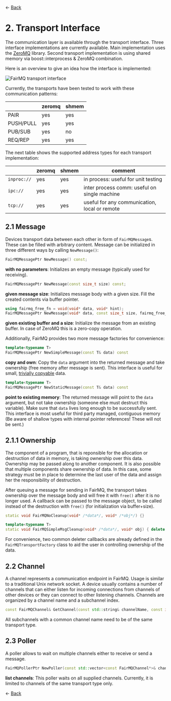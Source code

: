 ← [Back](../README.md)

# 2. Transport Interface

The communication layer is available through the transport interface. Three interface implementations are currently available. Main implementation uses the [ZeroMQ](http://zeromq.org) library. Second transport implementation is using shared memory via boost::interprocess & ZeroMQ combination.

Here is an overview to give an idea how the interface is implemented:

![FairMQ transport interface](images/transport_interface.png?raw=true "FairMQ transport interface")

Currently, the transports have been tested to work with these communication patterns:

|               | zeromq | shmem |
| ------------- |--------| ----- |
| PAIR          | yes    | yes   |
| PUSH/PULL     | yes    | yes   |
| PUB/SUB       | yes    | no    |
| REQ/REP       | yes    | yes   |

The next table shows the supported address types for each transport implementation:

|             | zeromq | shmem | comment                                       |
| ----------- | ------ | ----- | --------------------------------------------- |
| `inproc://` | yes    | yes   | in process: useful for unit testing           |
| `ipc://`    | yes    | yes   | inter process comm: useful on single machine  |
| `tcp://`    | yes    | yes   | useful for any communication, local or remote |

## 2.1 Message

Devices transport data between each other in form of `FairMQMessage`s. These can be filled with arbitrary content. Message can be initialized in three different ways by calling `NewMessage()`:

```cpp
FairMQMessagePtr NewMessage() const;
```
**with no parameters**: Initializes an empty message (typically used for receiving).

```cpp
FairMQMessagePtr NewMessage(const size_t size) const;
```
**given message size**: Initializes message body with a given size. Fill the created contents via buffer pointer.

```cpp
using fairmq_free_fn = void(void* data, void* hint);
FairMQMessagePtr NewMessage(void* data, const size_t size, fairmq_free_fn* ffn, void* hint = nullptr) const;
```
**given existing buffer and a size**: Initialize the message from an existing buffer. In case of ZeroMQ this is a zero-copy operation.

Additionally, FairMQ provides two more message factories for convenience:
```cpp
template<typename T>
FairMQMessagePtr NewSimpleMessage(const T& data) const
```
**copy and own**: Copy the `data` argument into the returned message and take ownership (free memory after message is sent). This interface is useful for small, [trivially copyable](http://en.cppreference.com/w/cpp/concept/TriviallyCopyable) data.

```cpp
template<typename T>
FairMQMessagePtr NewStaticMessage(const T& data) const
```
**point to existing memory**: The returned message will point to the `data` argument, but not take ownership (someone else must destruct this variable). Make sure that `data` lives long enough to be successfully sent. This interface is most useful for third party managed, contiguous memory (Be aware of shallow types with internal pointer references! These will not be sent.)

## 2.1.1 Ownership

The component of a program, that is reponsible for the allocation or destruction of data in memory, is taking ownership over this data. Ownership may be passed along to another component. It is also possible that multiple components share ownership of data. In this case, some strategy must be in place to determine the last user of the data and assign her the responsibility of destruction.

After queuing a message for sending in FairMQ, the transport takes ownership over the message body and will free it with `free()` after it is no longer used. A callback can be passed to the message object, to be called instead of the destruction with `free()` (for initialization via buffer+size).

```cpp
static void FairMQNoCleanup(void* /*data*/, void* /*obj*/) {}

template<typename T>
static void FairMQSimpleMsgCleanup(void* /*data*/, void* obj) { delete static_cast<T*>(obj); }
```
For convenience, two common deleter callbacks are already defined in the `FairMQTransportFactory` class to aid the user in controlling ownership of the data.

## 2.2 Channel

A channel represents a communication endpoint in FairMQ. Usage is similar to a traditional Unix network socket. A device usually contains a number of channels that can either listen for incoming connections from channels of other devices or they can connect to other listening channels. Channels are organized by a channel name and a subchannel index.

```cpp
const FairMQChannel& GetChannel(const std::string& channelName, const int index = 0) const;
```

All subchannels with a common channel name need to be of the same transport type.

## 2.3 Poller

A poller allows to wait on multiple channels either to receive or send a message.

```cpp
FairMQPollerPtr NewPoller(const std::vector<const FairMQChannel*>& channels)
```
**list channels**: This poller waits on all supplied channels. Currently, it is limited to channels of the same transport type only.

← [Back](../README.md)
